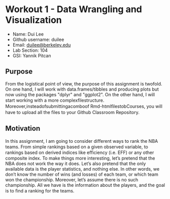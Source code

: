 # Workout 1 - Data Wrangling and Visualization

- Name: Dui Lee
- Github username: duilee
- Email: duilee@berkeley.edu
- Lab Section: 104
- GSI: Yannik Pitcan


## Purpose

From the logistical point of view, the purpose of this assignment is twofold. On one hand, I will work with data.frames/tibbles and producing plots but now using the packages "dplyr" and "ggplot2". On the other hand, I will start working with a more complexﬁlestructure. Moreover,insteadofsubmittingacomboof Rmd-htmlﬁlestobCourses, you will have to upload all the ﬁles to your Github Classroom Repository.

## Motivation

In this assignment, I am going to consider diﬀerent ways to rank the NBA teams. From simple rankings based on a given observed variable, to rankings based on derived indices like eﬃciency (i.e. EFF) or any other composite index. To make things more interesting, let’s pretend that the NBA does not work the way it does. Let’s also pretend that the only available data is the player statistics, and nothing else. In other words, we don’t know the number of wins (and losses) of each team, or which team won the championship. Moreover, let’s assume there is no such championship. All we have is the information about the players, and the goal is to ﬁnd a ranking for the teams. 